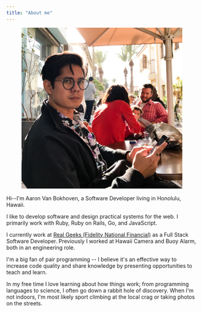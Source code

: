 ```yaml
---
title: "About me"
---
```


<figure class="float-right">
  <img src="/photo.jpg" alt="Aaron Van Bokhoven" />
</figure>

Hi--I'm Aaron Van Bokhoven, a Software Developer living in Honolulu, Hawaii.

I like to develop software and design practical systems for the web. I primarily work with Ruby, Ruby on Rails, Go, and JavaScript.

I currently work at [Real Geeks (Fidelity National Financial)](https://www.realgeeks.com/) as a Full Stack Software Developer. Previously I worked at Hawaii Camera and Buoy Alarm, both in an engineering role.

I'm a big fan of pair programming -- I believe it's an effective way to increase code quality and share knowledge by presenting opportunities to teach and learn.

In my free time I love learning about how things work; from programming languages to science, I often go down a rabbit hole of discovery. When I'm not indoors, I'm most likely sport climbing at the local crag or taking photos on the streets.
